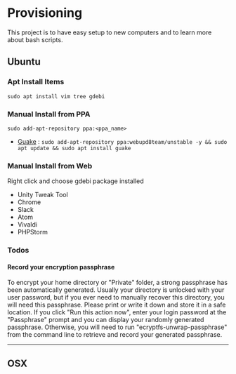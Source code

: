 # Provisioning
This project is to have easy setup to new computers and to learn more about bash scripts.

## Ubuntu

### Apt Install Items

`sudo apt install vim tree gdebi`

### Manual Install from PPA
`sudo add-apt-repository ppa:<ppa_name>`

* [Guake](https://github.com/Guake/guake#installation) : `sudo add-apt-repository ppa:webupd8team/unstable -y && sudo apt update && sudo apt install guake`

### Manual Install from Web

Right click and choose gdebi package installed

* Unity Tweak Tool
* Chrome
* Slack
* Atom
* Vivaldi
* PHPStorm


### Todos

#### Record your encryption passphrase

To encrypt your home directory or "Private" folder, a strong passphrase has been automatically generated. Usually your directory is unlocked with your user password, but if you ever need to manually recover this directory, you will need this passphrase. Please print or write it down and store it in a safe location. If you click "Run this action now", enter your login password at the "Passphrase" prompt and you can display your randomly generated passphrase. Otherwise, you will need to run "ecryptfs-unwrap-passphrase" from the command line to retrieve and record your generated passphrase.

---

## OSX
